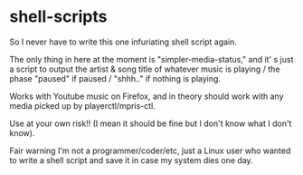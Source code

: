 # shell-scripts
So I never have to write this one infuriating shell script again. 

The only thing in here at the moment is "simpler-media-status," and
it' s just a script to output the artist & song title of whatever
music is playing / the phase "paused" if paused / "shhh.." if nothing
is playing.

Works with Youtube music on Firefox, and in theory should work with
any media picked up by playerctl/mpris-ctl. 

Use at your own risk!! (I mean it should be fine but I don't know
what I don't know).

Fair warning I'm not a programmer/coder/etc, just a Linux user 
who wanted to write a shell script and save it in case my system
dies one day. 
